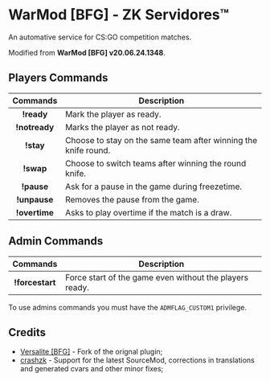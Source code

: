 # WarMod [BFG] - ZK Servidores™
An automative service for CS:GO competition matches.

Modified from **WarMod [BFG] v20.06.24.1348**.

## Players Commands
**Commands** | **Description** |
:--------: | -------- |
**!ready** | Mark the player as ready. |
**!notready** | Marks the player as not ready. |
**!stay** | Choose to stay on the same team after winning the knife round. |
**!swap** | Choose to switch teams after winning the round knife. |
**!pause** | Ask for a pause in the game during freezetime. |
**!unpause** | Removes the pause from the game. |
**!overtime** |  Asks to play overtime if the match is a draw. |

## Admin Commands
**Commands** | **Description** |
:--------: | -------- |
**!forcestart** | Force start of the game even without the players ready. |

To use admins commands you must have the `ADMFLAG_CUSTOM1` privilege.

## Credits
- [Versalite [BFG]](https://forums.alliedmods.net/showthread.php?t=225474) - Fork of the orignal plugin;
- [crashzk](https://github.com/crashzk) - Support for the latest SourceMod, corrections in translations and generated cvars and other minor fixes;
